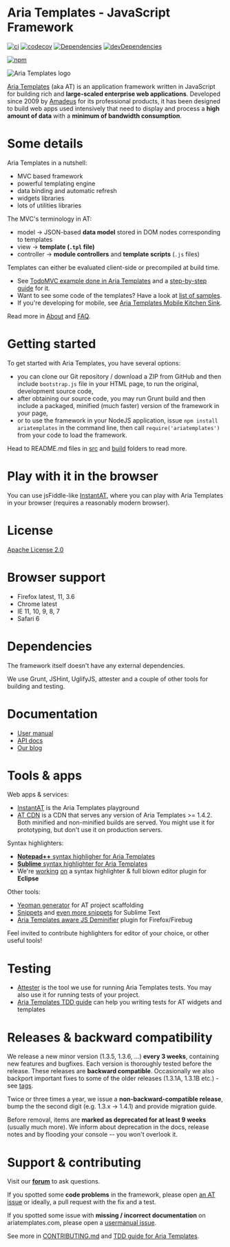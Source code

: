 # Aria Templates - JavaScript Framework

[![ci](https://github.com/ariatemplates/ariatemplates/actions/workflows/ci.yml/badge.svg)](https://github.com/ariatemplates/ariatemplates/actions/workflows/ci.yml)
[![codecov](https://codecov.io/gh/ariatemplates/ariatemplates/branch/master/graph/badge.svg)](https://codecov.io/gh/ariatemplates/ariatemplates)
[![Dependencies](https://david-dm.org/ariatemplates/ariatemplates.svg?style=flat)](https://david-dm.org/ariatemplates/ariatemplates)
[![devDependencies](https://david-dm.org/ariatemplates/ariatemplates/dev-status.svg?style=flat)](https://david-dm.org/ariatemplates/ariatemplates#info=devDependencies)

[![npm](https://nodei.co/npm/ariatemplates.png?compact=true)](https://www.npmjs.com/package/ariatemplates)

![Aria Templates logo](http://ariatemplates.com/images/logo-forum.png)

[Aria Templates](http://ariatemplates.com/) (aka AT) is an application framework written in JavaScript for building rich and **large-scaled enterprise web applications**. Developed since 2009 by [Amadeus](http://www.amadeus.com) for its professional products, it has been designed to build web apps used intensively that need to display and process a **high amount of data** with a **minimum of bandwidth consumption**.

Some details
==============

Aria Templates in a nutshell:

 - MVC based framework
 - powerful templating engine
 - data binding and automatic refresh
 - widgets libraries
 - lots of utilities libraries

The MVC's terminology in AT:

 - model -> JSON-based **data model** stored in DOM nodes corresponding to templates
 - view -> **template (`.tpl` file)**
 - controller -> **module controllers** and **template scripts** (`.js` files)

Templates can either be evaluated client-side or precompiled at build time.

- See [TodoMVC example done in Aria Templates](http://todomvc.com/labs/architecture-examples/ariatemplates/) and a [step-by-step guide](http://ariatemplates.com/guides/todo/) for it.
- Want to see some code of the templates? Have a look at [list of samples](http://ariatemplates.com/samples).
- If you're developing for mobile, see [Aria Templates Mobile Kitchen Sink](http://ariatemplates.com/mobile/kitchensink/).

Read more in [About](http://ariatemplates.com/about/) and [FAQ](http://ariatemplates.com/faq/).

Getting started
===============

To get started with Aria Templates, you have several options:

- you can clone our Git repository / download a ZIP from GitHub and then include `bootstrap.js` file in your HTML page, to run the original, development source code,
- after obtaining our source code, you may run Grunt build and then include a packaged, minified (much faster) version of the framework in your page,
- or to use the framework in your NodeJS application, issue `npm install ariatemplates` in the command line, then call `require('ariatemplates')` from your code to load the framework.

Head to README.md files in [src](src) and [build](build) folders to read more.

Play with it in the browser
===========================

You can use jsFiddle-like [InstantAT](http://instant.ariatemplates.com/), where you can play with Aria Templates in your browser (requires a reasonably modern browser).

License
=======

[Apache License 2.0](https://github.com/ariatemplates/ariatemplates/blob/master/LICENSE)

Browser support
==============

 - Firefox latest, 11, 3.6
 - Chrome latest
 - IE 11, 10, 9, 8, 7
 - Safari 6

Dependencies
============

The framework itself doesn't have any external dependencies.

We use Grunt, JSHint, UglifyJS, attester and a couple of other tools for building and testing.

Documentation
=============

 - [User manual](http://ariatemplates.com/usermanual)
 - [API docs](http://ariatemplates.com/aria/guide/apps/apidocs/)
 - [Our blog](http://ariatemplates.com/blog/)

Tools & apps
============

Web apps & services:

- [InstantAT](http://instant.ariatemplates.com/) is the Aria Templates playground
- [AT CDN](http://cdn.ariatemplates.com/) is a CDN that serves any version of Aria Templates >= 1.4.2. Both minified and non-minified builds are served. You might use it for prototyping, but don't use it on production servers.

Syntax highlighters:

- [**Notepad++** syntax highligher for Aria Templates](https://github.com/ariatemplates/editors-tools)
- [**Sublime** syntax highlighter for Aria Templates](https://github.com/juliandescottes/sublime-ariatemplates-highlighter)
- We're [working](https://github.com/ariatemplates/editor-backend) [on](https://github.com/ariatemplates/editor-frontend-eclipse) a syntax highlighter & full blown editor plugin for **Eclipse**

Other tools:

- [Yeoman generator](https://github.com/ariatemplates/generator-ariatemplates) for AT project scaffolding
- [Snippets](https://github.com/ariatemplates/sublime-ariatemplates-snippets)
and [even more snippets](https://github.com/dpreussner/advanced-at-snippets-pack) for Sublime Text
- [Aria Templates aware JS Deminifier](https://github.com/jakub-g/atjsd) plugin for Firefox/Firebug

Feel invited to contribute highlighters for editor of your choice, or other useful tools!

Testing
======

- [Attester](https://github.com/attester/attester) is the tool we use for running Aria Templates tests. You may also use it for running tests of your project.
- [Aria Templates TDD guide](http://ariatemplates.github.io/Test-Driven-Development/) can help you writing tests for AT widgets and templates

Releases & backward compatibility
========

We release a new minor version (1.3.5, 1.3.6, ...) **every 3 weeks**, containing new features and bugfixes. Each version is thoroughly tested before the release. These releases are **backward compatible**. Occasionally we also backport important fixes to some of the older releases (1.3.1A, 1.3.1B etc.) - see [tags](https://github.com/ariatemplates/ariatemplates/tags).

Twice or three times a year, we issue a **non-backward-compatible release**, bump the the second digit (e.g. 1.3.x -> 1.4.1) and provide migration guide.

Before removal, items are **marked as deprecated for at least 9 weeks** (usually much more). We inform about deprecation in the docs, release notes and by flooding your console -- you won't overlook it.


Support & contributing
======================

Visit our **[forum](http://ariatemplates.com/forum/)** to ask questions.

If you spotted some **code problems** in the framework, please open [an AT issue](https://github.com/ariatemplates/ariatemplates/issues?state=open) or ideally, a pull request with the fix and a test.

If you spotted some issue with **missing / incorrect documentation** on ariatemplates.com, please open a [usermanual issue](https://github.com/ariatemplates/usermanual/issues?state=open).

See more in [CONTRIBUTING.md](CONTRIBUTING.md) and [TDD guide for Aria Templates](http://ariatemplates.github.io/Test-Driven-Development/).
